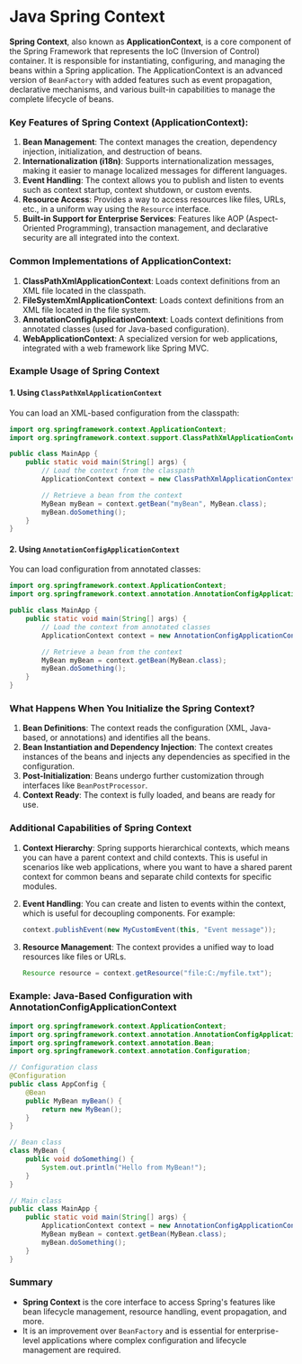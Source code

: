 # Java Spring Context

**Spring Context**, also known as **ApplicationContext**, is a core component of the Spring Framework that represents the IoC (Inversion of Control) container. It is responsible for instantiating, configuring, and managing the beans within a Spring application. The ApplicationContext is an advanced version of `BeanFactory` with added features such as event propagation, declarative mechanisms, and various built-in capabilities to manage the complete lifecycle of beans.

### Key Features of Spring Context (ApplicationContext):

1. **Bean Management**: The context manages the creation, dependency injection, initialization, and destruction of beans.
2. **Internationalization (i18n)**: Supports internationalization messages, making it easier to manage localized messages for different languages.
3. **Event Handling**: The context allows you to publish and listen to events such as context startup, context shutdown, or custom events.
4. **Resource Access**: Provides a way to access resources like files, URLs, etc., in a uniform way using the `Resource` interface.
5. **Built-in Support for Enterprise Services**: Features like AOP (Aspect-Oriented Programming), transaction management, and declarative security are all integrated into the context.

### Common Implementations of ApplicationContext:
1. **ClassPathXmlApplicationContext**: Loads context definitions from an XML file located in the classpath.
2. **FileSystemXmlApplicationContext**: Loads context definitions from an XML file located in the file system.
3. **AnnotationConfigApplicationContext**: Loads context definitions from annotated classes (used for Java-based configuration).
4. **WebApplicationContext**: A specialized version for web applications, integrated with a web framework like Spring MVC.

### Example Usage of Spring Context

#### 1. Using `ClassPathXmlApplicationContext`
You can load an XML-based configuration from the classpath:
```java
import org.springframework.context.ApplicationContext;
import org.springframework.context.support.ClassPathXmlApplicationContext;

public class MainApp {
    public static void main(String[] args) {
        // Load the context from the classpath
        ApplicationContext context = new ClassPathXmlApplicationContext("beans.xml");

        // Retrieve a bean from the context
        MyBean myBean = context.getBean("myBean", MyBean.class);
        myBean.doSomething();
    }
}
```

#### 2. Using `AnnotationConfigApplicationContext`
You can load configuration from annotated classes:
```java
import org.springframework.context.ApplicationContext;
import org.springframework.context.annotation.AnnotationConfigApplicationContext;

public class MainApp {
    public static void main(String[] args) {
        // Load the context from annotated classes
        ApplicationContext context = new AnnotationConfigApplicationContext(AppConfig.class);

        // Retrieve a bean from the context
        MyBean myBean = context.getBean(MyBean.class);
        myBean.doSomething();
    }
}
```

### What Happens When You Initialize the Spring Context?
1. **Bean Definitions**: The context reads the configuration (XML, Java-based, or annotations) and identifies all the beans.
2. **Bean Instantiation and Dependency Injection**: The context creates instances of the beans and injects any dependencies as specified in the configuration.
3. **Post-Initialization**: Beans undergo further customization through interfaces like `BeanPostProcessor`.
4. **Context Ready**: The context is fully loaded, and beans are ready for use.

### Additional Capabilities of Spring Context
1. **Context Hierarchy**: Spring supports hierarchical contexts, which means you can have a parent context and child contexts. This is useful in scenarios like web applications, where you want to have a shared parent context for common beans and separate child contexts for specific modules.
2. **Event Handling**: You can create and listen to events within the context, which is useful for decoupling components. For example:
   ```java
   context.publishEvent(new MyCustomEvent(this, "Event message"));
   ```

3. **Resource Management**: The context provides a unified way to load resources like files or URLs.
   ```java
   Resource resource = context.getResource("file:C:/myfile.txt");
   ```

### Example: Java-Based Configuration with AnnotationConfigApplicationContext
```java
import org.springframework.context.ApplicationContext;
import org.springframework.context.annotation.AnnotationConfigApplicationContext;
import org.springframework.context.annotation.Bean;
import org.springframework.context.annotation.Configuration;

// Configuration class
@Configuration
public class AppConfig {
    @Bean
    public MyBean myBean() {
        return new MyBean();
    }
}

// Bean class
class MyBean {
    public void doSomething() {
        System.out.println("Hello from MyBean!");
    }
}

// Main class
public class MainApp {
    public static void main(String[] args) {
        ApplicationContext context = new AnnotationConfigApplicationContext(AppConfig.class);
        MyBean myBean = context.getBean(MyBean.class);
        myBean.doSomething();
    }
}
```

### Summary
- **Spring Context** is the core interface to access Spring's features like bean lifecycle management, resource handling, event propagation, and more.
- It is an improvement over `BeanFactory` and is essential for enterprise-level applications where complex configuration and lifecycle management are required.
